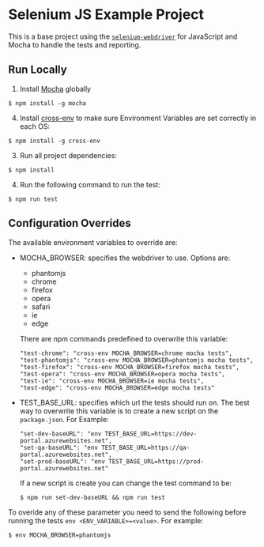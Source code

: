 # Selenium JS Example Project

This is a base project using the [`selenium-webdriver`](http://seleniumhq.github.io/selenium/docs/api/javascript/index.html) for JavaScript and Mocha to handle the tests and reporting.

## Run Locally

1. Install [Mocha](http://mochajs.org) globally

  ```
  $ npm install -g mocha
  ```

4. Install [cross-env](https://www.npmjs.com/package/cross-env) to make sure Environment Variables are set correctly in each OS:

  ```
  $ npm install -g cross-env
  ```

3. Run all project dependencies:

  ```
  $ npm install
  ```

4. Run the following command to run the test:

  ```
  $ npm run test
  ```

## Configuration Overrides

The available environment variables to override are:

- MOCHA_BROWSER: specifies the webdriver to use. Options are:
    - phantomjs
    - chrome
    - firefox
    - opera
    - safari
    - ie
    - edge

    There are npm commands predefined to overwrite this variable:
    ```
    "test-chrome": "cross-env MOCHA_BROWSER=chrome mocha tests",
    "test-phantomjs": "cross-env MOCHA_BROWSER=phantomjs mocha tests",
    "test-firefox": "cross-env MOCHA_BROWSER=firefox mocha tests",
    "test-opera": "cross-env MOCHA_BROWSER=opera mocha tests",
    "test-ie": "cross-env MOCHA_BROWSER=ie mocha tests",
    "test-edge": "cross-env MOCHA_BROWSER=edge mocha tests"
    ```

- TEST_BASE_URL: specifies which url the tests should run on. The best way to overwrite this variable is to create a new script on the `package.json`. For Example:

    ```
    "set-dev-baseURL": "env TEST_BASE_URL=https://dev-portal.azurewebsites.net",
    "set-qa-baseURL": "env TEST_BASE_URL=https://qa-portal.azurewebsites.net",
    "set-prod-baseURL": "env TEST_BASE_URL=https://prod-portal.azurewebsites.net"
    ```

    If a new script is create you can change the test command to be:
    ```
    $ npm run set-dev-baseURL && npm run test
    ```

To overide any of these parameter you need to send the following before running the tests `env <ENV_VARIABLE>=<value>`. For example:

```
$ env MOCHA_BROWSER=phantomjs
```
